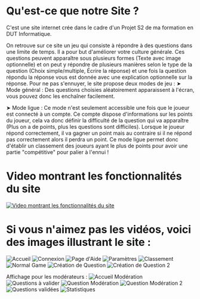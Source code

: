 # __Qu'est-ce que notre Site ?__
C'est une site internet crée dans le cadre d'un Projet S2 de ma formation en DUT Informatique.

On retrouve sur ce site un jeu qui consiste à répondre à des questions dans une limite de temps.
Il a pour but d'améliorer votre culture générale.
Ces questions peuvent apparaître sous plusieurs formes (Texte avec image optionnelle) et on peut y répondre de plusieurs manières selon le type de la question (Choix simple/multiple, Écrire la réponse) et une fois la question répondu la réponse vous est donnée avec une explication optionnelle sur la réponse.
Pour ne pas s'ennuyer, le site propose deux modes de jeu :
➤ Mode général :
Des questions choisies aléatoirement apparaissent à l'écran, vous pouvez donc les enchaîner facilement.

➤ Mode ligue :
Ce mode n'est seulement accessible une fois que le joueur est connecté à un compte. Ce compte dispose d'informations sur les points du joueur, cela va donc définir la difficulté de la question qui va apparaître (Plus on a de points, plus les questions sont difficiles).
Lorsque le joueur répond correctement, il va gagner un point mais au contraire si il ne répond pas correctement alors il perdra un point.
Ce mode ligue permet donc d'établir un classement des joueurs ayant le plus de points pour avoir une partie "compétitive" pour palier à l'ennui !

# Video montrant les fonctionnalités du site
[![Video montrant les fonctionnalités du site](https://i.imgur.com/3wKj2ZC.jpg)](https://www.youtube.com/watch?v=TwQL-pbniM8)

# Si vous n'aimez pas les vidéos, voici des images illustrant le site :
![Accueil](images/accueil.jpg)
![Connexion](images/connexion.jpg)
![Page d'Aide](images/page_aide.jpg)
![Paramètres](images/paramètres.jpg)
![Classement](images/classements.jpg)
![Normal Game](images/normal_game.jpg)
![Création de Question](images/create_question.jpg)
![Création de Question 2](images/create_question_2.jpg)

Affichage pour les modérateurs :
![Accueil Modération](images/moderateur_accueil.jpg)
![Questions à valider](images/moderateur_questions_à_valider.jpg)
![Question Modération](images/moderation_question.jpg)
![Question Modération 2](images/moderation_question_2.jpg)
![Questions validées](images/moderateur_questions_validées.jpg)
![Statistiques](images/statistiques.jpg)

